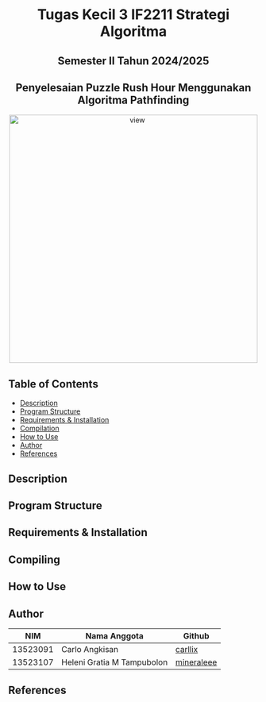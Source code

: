 <h1 align="center">Tugas Kecil 3 IF2211 Strategi Algoritma</h1>
<h2 align="center">Semester II Tahun 2024/2025</h2>
<h2 align="center">Penyelesaian Puzzle Rush Hour Menggunakan Algoritma Pathfinding
</h2>

<p align="center">
  <img src="doc/img/view.png" alt="view" width="500"/>
</p>

## Table of Contents
- [Description](#description)
- [Program Structure](#program-structure)
- [Requirements & Installation](#requirements--installation)
- [Compilation](#compilation)
- [How to Use](#how-to-use)
- [Author](#author)
- [References](#references)

## Description


## Program Structure


## Requirements & Installation


## Compiling


## How to Use



## Author
| **NIM**  | **Nama Anggota**               | **Github** |
| -------- | ------------------------------ | ---------- |
| 13523091 | Carlo Angkisan                 | [carllix](https://github.com/carllix) | 
| 13523107 | Heleni Gratia M Tampubolon     | [mineraleee](https://github.com/mineraleee) | 

## References